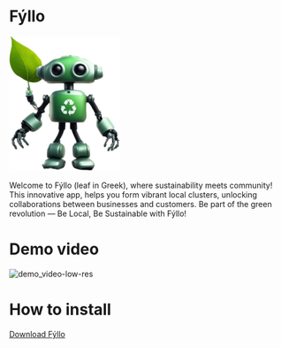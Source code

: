 # Fýllo
<img src="https://github.com/jeevareddy/fyllo/blob/main/assets/images/logo.png?raw=true" alt="fyllo" width="200"/>

Welcome to Fýllo (leaf in Greek), where sustainability meets community! 
This innovative app, helps you form vibrant local clusters, unlocking collaborations between businesses and customers.
Be part of the green revolution — Be Local, Be Sustainable with Fýllo!

# Demo video
![demo_video-low-res](https://github.com/jeevareddy/fyllo/assets/39630776/8e0e6485-fbd5-4a18-9163-56b877297656)


# How to install
[Download Fýllo](https://github.com/jeevareddy/fyllo/releases)
